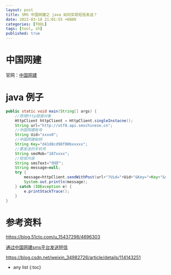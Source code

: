 ```yaml
---
layout: post
title: SMS 中国网建之 java 如何实现短信发送？
date: 2022-03-18 21:01:55 +0800 
categories: [TOOL]
tags: [tool, sh]
published: true
---
```


# 中国网建

官网：[中国网建](http://www.smschinese.cn/)

# java 例子

```java
public static void main(String[] args) {
    //获得http链接对象
    HttpClient httpClient = HttpClient.singleInstacne();
    String url="http://utf8.api.smschinese.cn";
    //中国网建账号
    String Uid="xxxx0";
    //中国网建秘钥
    String Key="d41d8cd98f00bxxxxx";
    //要发送的手机号
    String smsMob="187xxxx";
    //短信内容
    String smsText="你好";
    String message=null;
    try {
        message=httpClient.sendWithPost(url+"?Uid="+Uid+"&Key="+Key+"&smsMob="+smsMob+"&smsText="+smsText,"");
        System.out.println(message);
    } catch (IOException e) {
        e.printStackTrace();
    }
}
```


# 参考资料

https://blog.51cto.com/u_15437298/4696303

[通过中国网建sms平台发送短信](https://blog.csdn.net/xm526489770/article/details/80422359)

https://blog.csdn.net/weixin_34982726/article/details/114143251

* any list
{:toc}